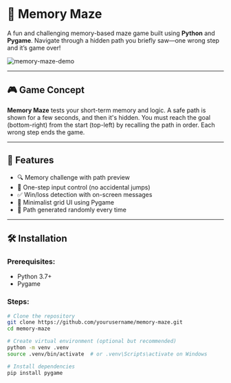 # 🧠 Memory Maze

A fun and challenging memory-based maze game built using **Python** and **Pygame**. Navigate through a hidden path you briefly saw—one wrong step and it’s game over!

![memory-maze-demo](https://user-images.githubusercontent.com/yourusername/demo.gif)

---

## 🎮 Game Concept

**Memory Maze** tests your short-term memory and logic. A safe path is shown for a few seconds, and then it's hidden. You must reach the goal (bottom-right) from the start (top-left) by recalling the path in order. Each wrong step ends the game.

---

## 🚀 Features

- 🔍 Memory challenge with path preview
- 🎯 One-step input control (no accidental jumps)
- ✅ Win/loss detection with on-screen messages
- 🎨 Minimalist grid UI using Pygame
- 🧠 Path generated randomly every time

---

## 🛠️ Installation

### Prerequisites:
- Python 3.7+
- Pygame

### Steps:

```bash
# Clone the repository
git clone https://github.com/yourusername/memory-maze.git
cd memory-maze

# Create virtual environment (optional but recommended)
python -m venv .venv
source .venv/bin/activate  # or .venv\Scripts\activate on Windows

# Install dependencies
pip install pygame
